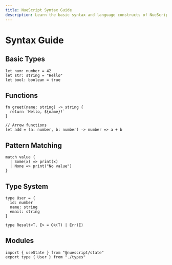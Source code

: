 ```yaml
---
title: NueScript Syntax Guide
description: Learn the basic syntax and language constructs of NueScript
---
```


# Syntax Guide

## Basic Types

```nue
let num: number = 42
let str: string = "Hello"
let bool: boolean = true
```

## Functions

```nue
fn greet(name: string) -> string {
  return `Hello, ${name}!`
}

// Arrow functions
let add = (a: number, b: number) -> number => a + b
```

## Pattern Matching

```nue
match value {
  | Some(x) => print(x)
  | None => print("No value")
}
```

## Type System

```nue
type User = {
  id: number
  name: string
  email: string
}

type Result<T, E> = Ok(T) | Err(E)
```

## Modules

```nue
import { useState } from "@nuescript/state"
export type { User } from "./types"
```